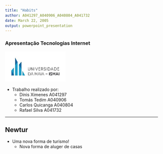 ```yaml
---
title: "Habits"
author: A041297_A040906_A040804_A041732
date: March 22, 2005
output: powerpoint_presentation
---
```


### Apresentação Tecnologias Internet
![ISMAI LOGO](images/ismai_logo_resized.jpeg)

- Trabalho realizado por:    
    * Dinis Ximenes A041297
    * Tomás Tedim A040906
    * Carlos Quicanga A040804
    * Rafael Silva A041732

  
---
## Newtur

- Uma nova forma de turismo!
    - Nova forma de aluger de casas
